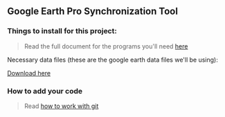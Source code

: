 ## Google Earth Pro Synchronization Tool


### Things to install for this project:

>Read the full document for the programs you'll need [here]()

Necessary data files (these are the google earth data files we'll be using): 

[Download here]()


### How to add your code

>Read [how to work with git](https://docs.google.com/document/d/1JvJ4CB1gp2hvfHHMcgxUbr03-iw6uSTMdAA5Hgs-66g/edit?usp=sharing)


